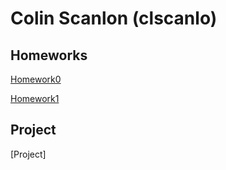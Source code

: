 # Colin Scanlon (clscanlo)
## Homeworks 
[Homework0](Homework0/README.md)

[Homework1](Homework1/README.md)

## Project
[Project]
